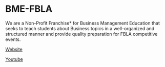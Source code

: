 # BME-FBLA

We are a Non-Profit Franchise* for Business Management Education that seeks to teach students about Business topics in a well-organized and structured manner and provide quality preparation for FBLA competitive events. 

[Website](https://www.bme-fbla.org/)

[Youtube](https://www.youtube.com/channel/UCbEsjxxfp4SmlZJEAbPD4UQ)

